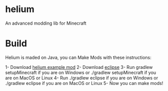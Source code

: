 # helium
An advanced modding lib for Minecraft

# Build


Helium is maded on Java, you can Make Mods with these instructions:


1- Download [helium example mod](https://www.github.com/HeliumMinecraft/helium-example-mod) 
2- Download [eclipse](https://eclipsefoundation.org)
3- Run gradlew setupMinecraft if you are on Windows or ./gradlew setupMinecraft if you are on MacOS or Linux
4- Run ./gradlew eclipse if you are on Windows or ./gradlew eclipse if you are on MacOS or Linux
5- Now you can make mods!


